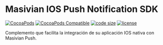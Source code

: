 # Masivian IOS Push Notification SDK
[![CocoaPods](https://img.shields.io/cocoapods/p/AppleSDK.svg?maxAge=3601)](https://cocoapods.org/pods/AppleSDK)
[![CocoaPods Compatible](https://img.shields.io/cocoapods/v/AppleSDK.svg)](https://cocoapods.org/pods/AppleSDK)
[![code size](https://img.shields.io/github/languages/code-size/masiv396/AppleSDK.svg)](#)
[![license](https://img.shields.io/github/license/masiv396/AppleSDK.svg)](https://github.com/masiv396/AppleSDK/blob/main/LICENSE)

Complemento que facilita la integración de su aplicación IOS nativa con Masivian Push.

